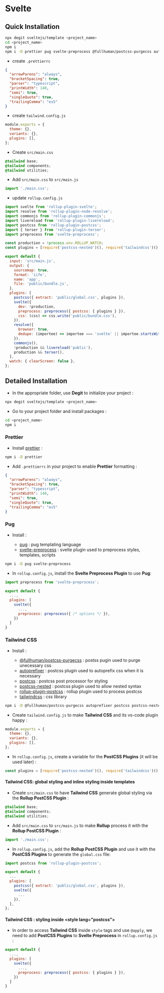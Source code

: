 # Svelte

## Quick Installation

```bash
npx degit sveltejs/template <project_name>
cd <project_name>
npm i
npm i -D prettier pug svelte-preprocess @fullhuman/postcss-purgecss autoprefixer postcss postcss-nested rollup-plugin-postcss tailwindcss
```

- create `.prettierrc`

```json
{
  "arrowParens": "always",
  "bracketSpacing": true,
  "parser": "typescript",
  "printWidth": 140,
  "semi": true,
  "singleQuote": true,
  "trailingComma": "es5"
}
```

- create `tailwind.config.js`

```js
module.exports = {
  theme: {},
  variants: {},
  plugins: [],
};
```

- Create `src/main.css`

```css
@tailwind base;
@tailwind components;
@tailwind utilities;
```

- Add `src/main.css` to `src/main.js`

```js
import './main.css';
```

- update `rollup.config.js`

```js
import svelte from 'rollup-plugin-svelte';
import resolve from 'rollup-plugin-node-resolve';
import commonjs from 'rollup-plugin-commonjs';
import livereload from 'rollup-plugin-livereload';
import postcss from 'rollup-plugin-postcss';
import { terser } from 'rollup-plugin-terser';
import preprocess from 'svelte-preprocess';

const production = !process.env.ROLLUP_WATCH;
const plugins = [require('postcss-nested')(), require('tailwindcss')(), require('autoprefixer')()];

export default {
  input: 'src/main.js',
  output: {
    sourcemap: true,
    format: 'iife',
    name: 'app',
    file: 'public/bundle.js',
  },
  plugins: [
    postcss({ extract: 'public/global.css', plugins }),
    svelte({
      dev: !production,
      preprocess: preprocess({ postcss: { plugins } }),
      css: (css) => css.write('public/bundle.css'),
    }),
    resolve({
      browser: true,
      dedupe: (importee) => importee === 'svelte' || importee.startsWith('svelte/'),
    }),
    commonjs(),
    !production && livereload('public'),
    production && terser(),
  ],
  watch: { clearScreen: false },
};
```

## Detailed Installation

- In the appropriate folder, use **Degit** to initialize your project :

```bash
npx degit sveltejs/template <project_name>
```

- Go to your project folder and install packages :

```bash
cd <project_name>
npm i
```

### Prettier

- Install [prettier](https://prettier.io/) :

```bash
npm i -D prettier
```

- Add `.prettierrc` in your project to enable **Prettier** formatting :

```json
{
  "arrowParens": "always",
  "bracketSpacing": true,
  "parser": "typescript",
  "printWidth": 140,
  "semi": true,
  "singleQuote": true,
  "trailingComma": "es5"
}
```

### Pug

- Install :
  
  - [pug](https://pugjs.org/) : pug templating language
  - [svelte-preprocess](https://github.com/kaisermann/svelte-preprocess) : svelte plugin used to preprocess styles, templates, scripts

```bash
npm i -D pug svelte-preprocess
```

- In `rollup.config.js`, install the **Svelte Preprocess Plugin** to use **Pug**:

```js
import preprocess from 'svelte-preprocess';

export default {
  ...,
  plugins: [
    svelte({
      ...,
      preprocess: preprocess({ /* options */ }),
    })
  ]
}
```

### Tailwind CSS

- Install :
  
  - [@fullhuman/postcss-purgecss](https://www.purgecss.com/) : postss pugin used to purge unecessary css
  - [autoprefixer](https://github.com/postcss/autoprefixer) : postcss plugin used to autoprefix css when it is necessary
  - [postcss](https://postcss.org/) : postcss post processor for styling
  - [postcss-nested](https://github.com/postcss/postcss-nested) : postcss plugin used to allow nested syntax
  - [rollup-plugin-postcss](https://github.com/egoist/rollup-plugin-postcss) :  rollup plugin used to process postcss
  - [tailwindcss](https://tailwindcss.com/) : css library

```bash
npm i -D @fullhuman/postcss-purgecss autoprefixer postcss postcss-nested rollup-plugin-postcss tailwindcss
```

- Create `tailwind.config.js` to make **Tailwind CSS** and its vs-code plugin happy :

```js
module.exports = {
  theme: {},
  variants: {},
  plugins: [],
};
```

- In `rollup.config.js`, create a variable for the **PostCSS Plugins** (it will be used later) :

```js
const plugins = [require('postcss-nested')(), require('tailwindcss')(), require('autoprefixer')()];
```

#### Tailwind CSS: global styling and inline styling inside templates

- Create `src/main.css` to have **Tailwind CSS** generate global styling via the **Rollup PostCSS Plugin** :

```css
@tailwind base;
@tailwind components;
@tailwind utilities;
```

- Add `src/main.css` to `src/main.js` to make **Rollup** process it with the **Rollup PostCSS Plugin** :

```js
import './main.css';
```

- In `rollup.config.js`, add the **Rollup PostCSS Plugin** and use it with the **PostCSS Plugins** to generate the `global.css` file:

```js
import postcss from 'rollup-plugin-postcss';

export default {
  ...
  plugins: [
    postcss({ extract: 'public/global.css', plugins }),
    svelte({
      ...
    }),
  ],
};
```

#### Tailwind CSS : styling inside \<style lang="postcss"\>

- In order to access **Tailwind CSS** inside `style` tags and use `@apply`, we need to add **PostCSS Plugins** to **Svelte Preprocess** in
`rollup.config.js` :

```js
export default {
  ...,
  plugins: [
    svelte({
      ...,
      preprocess: preprocess({ postcss: { plugins } }),
    })
  ]
}
```
